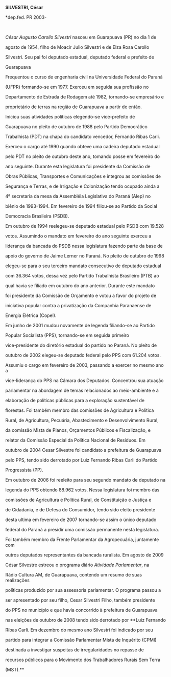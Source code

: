 **SILVESTRI, César**



\*dep.fed. PR 2003-



 



*César Augusto Carollo Silvestri* nasceu em Guarapuava (PR) no dia 1 de

agosto de 1954, filho de Moacir Julio Silvestri e de Elza Rosa Carollo

Silvestri. Seu pai foi deputado estadual, deputado federal e prefeito de

Guarapuava



Frequentou o curso de engenharia civil na Universidade Federal do Paraná

(UFPR) formando-se em 1977. Exerceu em seguida sua profissão no

Departamento de Estrada de Rodagem até 1982, tornando-se empresário e

proprietário de terras na região de Guarapuava a partir de então.



Iniciou suas atividades políticas elegendo-se vice-prefeito de

Guarapuava no pleito de outubro de 1988 pelo Partido Democrático

Trabalhista (PDT) na chapa do candidato vencedor, Fernando Ribas Carli.

Exerceu o cargo até 1990 quando obteve uma cadeira deputado estadual

pelo PDT no pleito de outubro deste ano, tomando posse em fevereiro do

ano seguinte. Durante esta legislatura foi presidente da Comissão de

Obras Públicas, Transportes e Comunicações e integrou as comissões de

Segurança e Terras, e de Irrigação e Colonização tendo ocupado ainda a

4ª secretaria da mesa da Assembléia Legislativa do Paraná (Alep) no

biênio de 1993-1994. Em fevereiro de 1994 filiou-se ao Partido da Social

Democracia Brasileira (PSDB).



Em outubro de 1994 reelegeu-se deputado estadual pelo PSDB com 19.528

votos. Assumindo o mandato em fevereiro do ano seguinte exerceu a

liderança da bancada do PSDB nessa legislatura fazendo parte da base de

apoio do governo de Jaime Lerner no Paraná. No pleito de outubro de 1998

elegeu-se para o seu terceiro mandato consecutivo de deputado estadual

com 36.364 votos, dessa vez pelo Partido Trabalhista Brasileiro (PTB) ao

qual havia se filiado em outubro do ano anterior. Durante este mandato

foi presidente da Comissão de Orçamento e votou a favor do projeto de

iniciativa popular contra a privatização da Companhia Paranaense de

Energia Elétrica (Copel).



Em junho de 2001 mudou novamente de legenda filiando-se ao Partido

Popular Socialista (PPS), tornando-se em seguida primeiro

vice-presidente do diretório estadual do partido no Paraná. No pleito de

outubro de 2002 elegeu-se deputado federal pelo PPS com 61.204 votos.

Assumiu o cargo em fevereiro de 2003, passando a exercer no mesmo ano a

vice-liderança do PPS na Câmara dos Deputados. Concentrou sua atuação

parlamentar na abordagem de temas relacionados ao meio-ambiente e à

elaboração de políticas públicas para a exploração sustentável de

florestas. Foi também membro das comissões de Agricultura e Política

Rural, de Agricultura, Pecuária, Abastecimento e Desenvolvimento Rural,

da comissão Mista de Planos, Orçamentos Públicos e Fiscalização, e

relator da Comissão Especial da Política Nacional de Resíduos. Em

outubro de 2004 Cesar Silvestre foi candidato a prefeitura de Guarapuava

pelo PPS, tendo sido derrotado por Luiz Fernando Ribas Carli do Partido

Progressista (PP).



Em outubro de 2006 foi reeleito para seu segundo mandato de deputado na

legenda do PPS obtendo 88.962 votos. Nessa legislatura foi membro das

comissões de Agricultura e Política Rural, de Constituição e Justiça e

de Cidadania, e de Defesa do Consumidor, tendo sido eleito presidente

desta ultima em fevereiro de 2007 tornando-se assim o único deputado

federal do Paraná a presidir uma comissão permanente nesta legislatura.

Foi também membro da Frente Parlamentar da Agropecuária, juntamente com

outros deputados representantes da bancada ruralista. Em agosto de 2009

César Silvestre estreou o programa diário *Atividade Parlamentar*, na

Rádio Cultura AM, de Guarapuava, contendo um resumo de suas realizações

políticas produzido por sua assessoria parlamentar. O programa passou a

ser apresentado por seu filho, Cesar Silvestri Filho, também presidente

do PPS no município e que havia concorrido à prefeitura de Guarapuava

nas eleições de outubro de 2008 tendo sido derrotado por **Luiz Fernando

Ribas Carli. Em dezembro do mesmo ano Silvestri foi indicado por seu

partido para integrar a Comissão Parlamentar Mista de Inquérito (CPMI)

destinada a investigar suspeitas de irregularidades no repasse de

recursos públicos para o Movimento dos Trabalhadores Rurais Sem Terra

(MST).**



 



